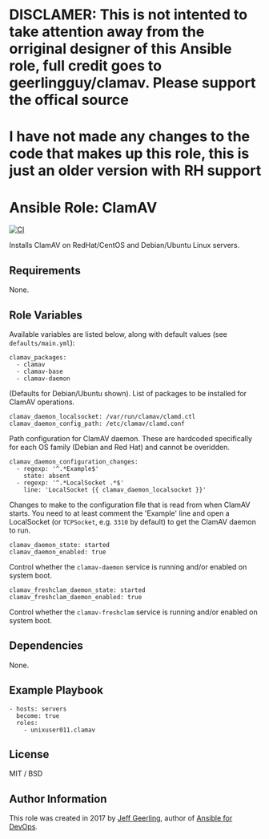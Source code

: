 # DISCLAMER: This is not intented to take attention away from the orriginal designer of this Ansible role, full credit goes to geerlingguy/clamav. Please support the offical source

# I have not made any changes to the code that makes up this role, this is just an older version with RH support

# Ansible Role: ClamAV

[![CI](https://github.com/geerlingguy/ansible-role-clamav/workflows/CI/badge.svg?event=push)](https://github.com/geerlingguy/ansible-role-clamav/actions?query=workflow%3ACI)

Installs ClamAV on RedHat/CentOS and Debian/Ubuntu Linux servers.

## Requirements

None.

## Role Variables

Available variables are listed below, along with default values (see `defaults/main.yml`):

    clamav_packages:
      - clamav
      - clamav-base
      - clamav-daemon

(Defaults for Debian/Ubuntu shown). List of packages to be installed for ClamAV operations.

    clamav_daemon_localsocket: /var/run/clamav/clamd.ctl
    clamav_daemon_config_path: /etc/clamav/clamd.conf

Path configuration for ClamAV daemon. These are hardcoded specifically for each OS family (Debian and Red Hat) and cannot be overidden.

    clamav_daemon_configuration_changes:
      - regexp: '^.*Example$'
        state: absent
      - regexp: '^.*LocalSocket .*$'
        line: 'LocalSocket {{ clamav_daemon_localsocket }}'

Changes to make to the configuration file that is read from when ClamAV starts. You need to at least comment the 'Example' line and open a LocalSocket (or `TCPSocket`, e.g. `3310` by default) to get the ClamAV daemon to run.

    clamav_daemon_state: started
    clamav_daemon_enabled: true

Control whether the `clamav-daemon` service is running and/or enabled on system boot.

    clamav_freshclam_daemon_state: started
    clamav_freshclam_daemon_enabled: true

Control whether the `clamav-freshclam` service is running and/or enabled on system boot.

## Dependencies

None.

## Example Playbook

    - hosts: servers
      become: true
      roles:
        - unixuser011.clamav

## License

MIT / BSD

## Author Information

This role was created in 2017 by [Jeff Geerling](https://www.jeffgeerling.com/), author of [Ansible for DevOps](https://www.ansiblefordevops.com/).
